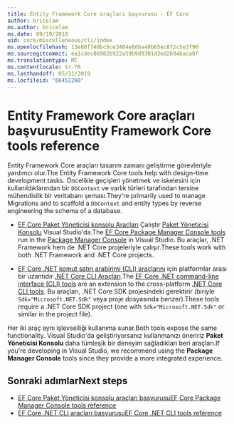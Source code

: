 ```yaml
---
title: Entity Framework Core araçları başvurusu - EF Core
author: bricelam
ms.author: bricelam
ms.date: 09/19/2018
uid: core/miscellaneous/cli/index
ms.openlocfilehash: 13e80f740bc5ce3404e8dba40b65ec872c5e3f90
ms.sourcegitcommit: ea1cdec0b982b922a59b9d9301d3ed2b94baca0f
ms.translationtype: MT
ms.contentlocale: tr-TR
ms.lasthandoff: 05/31/2019
ms.locfileid: "66452260"
---
```

# <a name="entity-framework-core-tools-reference"></a><span data-ttu-id="a3dba-102">Entity Framework Core araçları başvurusu</span><span class="sxs-lookup"><span data-stu-id="a3dba-102">Entity Framework Core tools reference</span></span>

<span data-ttu-id="a3dba-103">Entity Framework Core araçları tasarım zamanı geliştirme görevleriyle yardımcı olur.</span><span class="sxs-lookup"><span data-stu-id="a3dba-103">The Entity Framework Core tools help with design-time development tasks.</span></span> <span data-ttu-id="a3dba-104">Öncelikle geçişleri yönetmek ve iskelesini için kullanıldıklarından bir `DbContext` ve varlık türleri tarafından tersine mühendislik bir veritabanı şeması.</span><span class="sxs-lookup"><span data-stu-id="a3dba-104">They're primarily used to manage Migrations and to scaffold a `DbContext` and entity types by reverse engineering the schema of a database.</span></span>

* <span data-ttu-id="a3dba-105">[EF Core Paket Yöneticisi konsolu Araçları](powershell.md) Çalıştır [Paket Yöneticisi Konsolu](https://docs.microsoft.com/nuget/tools/package-manager-console) Visual Studio'da.</span><span class="sxs-lookup"><span data-stu-id="a3dba-105">The [EF Core Package Manager Console tools](powershell.md) run in the [Package Manager Console](https://docs.microsoft.com/nuget/tools/package-manager-console) in Visual Studio.</span></span> <span data-ttu-id="a3dba-106">Bu araçlar, .NET Framework hem de .NET Core projeleriyle çalışır.</span><span class="sxs-lookup"><span data-stu-id="a3dba-106">These tools work with both .NET Framework and .NET Core projects.</span></span>

* <span data-ttu-id="a3dba-107">[EF Core .NET komut satırı arabirimi (CLI) araçlarını](dotnet.md) için platformlar arası bir uzantıdır [.NET Core CLI Araçları](https://docs.microsoft.com/dotnet/core/tools/).</span><span class="sxs-lookup"><span data-stu-id="a3dba-107">The [EF Core .NET command-line interface (CLI) tools](dotnet.md) are an extension to the cross-platform [.NET Core CLI tools](https://docs.microsoft.com/dotnet/core/tools/).</span></span> <span data-ttu-id="a3dba-108">Bu araçları, .NET Core SDK projesindeki gerektirir (biriyle `Sdk="Microsoft.NET.Sdk"` veya proje dosyasında benzer).</span><span class="sxs-lookup"><span data-stu-id="a3dba-108">These tools require a .NET Core SDK project (one with `Sdk="Microsoft.NET.Sdk"` or similar in the project file).</span></span>

<span data-ttu-id="a3dba-109">Her iki araç aynı işlevselliği kullanıma sunar.</span><span class="sxs-lookup"><span data-stu-id="a3dba-109">Both tools expose the same functionality.</span></span> <span data-ttu-id="a3dba-110">Visual Studio'da geliştiriyorsanız kullanmanızı öneririz **Paket Yöneticisi Konsolu** daha tümleşik bir deneyim sağladıkları beri araçları.</span><span class="sxs-lookup"><span data-stu-id="a3dba-110">If you're developing in Visual Studio, we recommend using the **Package Manager Console** tools since they provide a more integrated experience.</span></span>

## <a name="next-steps"></a><span data-ttu-id="a3dba-111">Sonraki adımlar</span><span class="sxs-lookup"><span data-stu-id="a3dba-111">Next steps</span></span>

* [<span data-ttu-id="a3dba-112">EF Core Paket Yöneticisi konsolu araçları başvurusu</span><span class="sxs-lookup"><span data-stu-id="a3dba-112">EF Core Package Manager Console tools reference</span></span>](powershell.md)
* [<span data-ttu-id="a3dba-113">EF Core .NET CLI araçları başvurusu</span><span class="sxs-lookup"><span data-stu-id="a3dba-113">EF Core .NET CLI tools reference</span></span>](dotnet.md)
